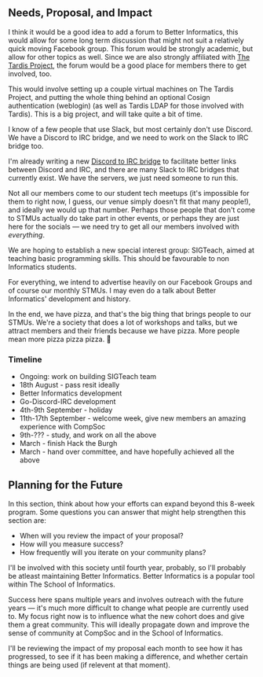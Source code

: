 ## Needs, Proposal, and Impact
I think it would be a good idea to add a forum to Better Informatics, this would allow for some long term discussion that might not suit a relatively quick moving Facebook group. This forum would be strongly academic, but allow for other topics as well. Since we are also strongly affiliated with [The Tardis Project](https://tardis.ed.ac.uk), the forum would be a good place for members there to get involved, too.

This would involve setting up a couple virtual machines on The Tardis Project, and putting the whole thing behind an optional Cosign authentication (weblogin) (as well as Tardis LDAP for those involved with Tardis). This is a big project, and will take quite a bit of time.

I know of a few people that use Slack, but most certainly don't use Discord. We have a Discord to IRC bridge, and we need to work on the Slack to IRC bridge too.

I'm already writing a new [Discord to IRC bridge](https://github.com/qaisjp/go-discord-irc) to facilitate better links between Discord and IRC, and there are many Slack to IRC bridges that currently exist. We have the servers, we just need someone to run this.

Not all our members come to our student tech meetups (it's impossible for them to right now, I guess, our venue simply doesn't fit that many people!), and ideally we would up that number. Perhaps those people that don't come to STMUs actually do take part in other events, or perhaps they are just here for the socials — we need try to get all our members involved with _everything_.

We are hoping to establish a new special interest group: SIGTeach, aimed at teaching basic programming skills. This should be favourable to non Informatics students.

For everything, we intend to advertise heavily on our Facebook Groups and of course our monthly STMUs. I may even do a talk about Better Informatics' development and history.

In the end, we have pizza, and that's the big thing that brings people to our STMUs. We're a society that does a lot of workshops and talks, but we attract members and their friends because we have pizza. More people mean more pizza pizza pizza. :pizza:

### Timeline
- Ongoing: work on building SIGTeach team
- 18th August - pass resit ideally
- Better Informatics development
- Go-Discord-IRC development
- 4th-9th September - holiday
- 11th-17th September - welcome week, give new members an amazing experience with CompSoc
- 9th-??? - study, and work on all the above
- March - finish Hack the Burgh
- March - hand over committee, and have hopefully achieved all the above

## Planning for the Future

In this section, think about how your efforts can expand beyond this 8-week program. Some questions you can answer that might help strengthen this section are:

- When will you review the impact of your proposal?
- How will you measure success?
- How frequently will you iterate on your community plans?

I'll be involved with this society until fourth year, probably, so I'll probably be atleast maintaining Better Informatics. Better Informatics is a popular tool within The School of Informatics.

Success here spans multiple years and involves outreach with the future years — it's much more difficult to change what people are currently used to. My focus right now is to influence what the new cohort does and give them a great community. This will ideally propagate down and improve the sense of community at CompSoc and in the School of Informatics.

I'll be reviewing the impact of my proposal each month to see how it has progressed, to see if it has been making a difference, and whether certain things are being used (if relevent at that moment).

